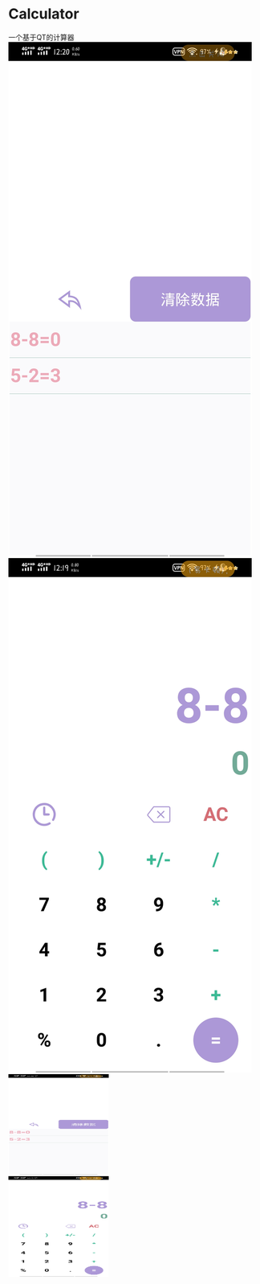 # Calculator
一个基于QT的计算器
![Image text](https://github.com/oxc-v/Calculator/blob/master/android_sources/images/app.jpg)
![Image text](https://github.com/oxc-v/Calculator/blob/master/android_sources/images/app2.jpg)
<img src="https://github.com/oxc-v/Calculator/blob/master/android_sources/images/app.jpg" width="200" height="200"/><br/>
<img src="https://github.com/oxc-v/Calculator/blob/master/android_sources/images/app2.jpg" width="200" height="200"/><br/>
